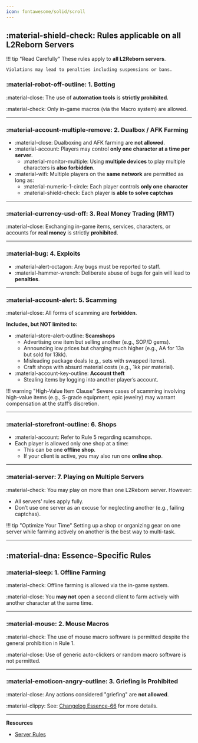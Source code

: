 ```yaml
---
icon: fontawesome/solid/scroll
---
```



## :material-shield-check: **Rules applicable on all L2Reborn Servers**

!!! tip "Read Carefully"
    These rules apply to **all L2Reborn servers**. 
    
    Violations may lead to penalties including suspensions or bans.

### :material-robot-off-outline: **1. Botting**

:material-close: The use of **automation tools** is **strictly prohibited**.  

:material-check: Only in-game macros (via the Macro system) are allowed.

---

### :material-account-multiple-remove: **2. Dualbox / AFK Farming**

- :material-close: Dualboxing and AFK farming are **not allowed**.  
- :material-account: Players may control **only one character at a time per server**.
    - :material-monitor-multiple: Using **multiple devices** to play multiple characters is **also forbidden**.  
- :material-wifi: Multiple players on the **same network** are permitted as long as:
    - :material-numeric-1-circle: Each player controls **only one character**
    - :material-shield-check: Each player is **able to solve captchas**

---

### :material-currency-usd-off: **3. Real Money Trading (RMT)**

:material-close: Exchanging in-game items, services, characters, or accounts for **real money** is strictly **prohibited**.  

---

### :material-bug: **4. Exploits**

- :material-alert-octagon: Any bugs must be reported to staff.
- :material-hammer-wrench: Deliberate abuse of bugs for gain will lead to **penalties**.

---

### :material-account-alert: **5. Scamming**

:material-close: All forms of scamming are **forbidden**.

**Includes, but NOT limited to:**

- :material-store-alert-outline: **Scamshops**
    - Advertising one item but selling another (e.g., SOP/D gems).
    - Announcing low prices but charging much higher (e.g., AA for 13a but sold for 13kk).
    - Misleading package deals (e.g., sets with swapped items).
    - Craft shops with absurd material costs (e.g., 1kk per material).
- :material-account-key-outline: **Account theft**
    - Stealing items by logging into another player’s account.

!!! warning "High-Value Item Clause"
    Severe cases of scamming involving high-value items (e.g., S-grade equipment, epic jewelry) may warrant compensation at the staff’s discretion.


---

### :material-storefront-outline: **6. Shops**
- :material-account: Refer to Rule 5 regarding scamshops.
- Each player is allowed only one shop at a time:
    - This can be one **offline shop**.
    - If your client is active, you may also run one **online shop**.

---

### :material-server: **7. Playing on Multiple Servers**

:material-check: You may play on more than one L2Reborn server. However:

- All servers’ rules apply fully.
- Don’t use one server as an excuse for neglecting another (e.g., failing captchas).

!!! tip "Optimize Your Time"
    Setting up a shop or organizing gear on one server while farming actively on another is the best way to multi-task.

---

## :material-dna: **Essence-Specific Rules**

### :material-sleep: **1. Offline Farming**

:material-check: Offline farming is allowed via the in-game system. 
 
:material-close: You **may not** open a second client to farm actively with another character at the same time.

---

### :material-mouse: **2. Mouse Macros**

:material-check: The use of mouse macro software is permitted despite the general prohibition in Rule 1.

:material-close: Use of generic auto-clickers or random macro software is not permitted.

---

### :material-emoticon-angry-outline: **3. Griefing is Prohibited**

:material-close: Any actions considered "griefing" are **not allowed**.

:material-clippy: See: [Changelog Essence-66](https://l2reborn.org/news/changelog-essence-66/) for more details.

---

**Resources**

- [Server Rules](https://l2reborn.org/server-rules/)
